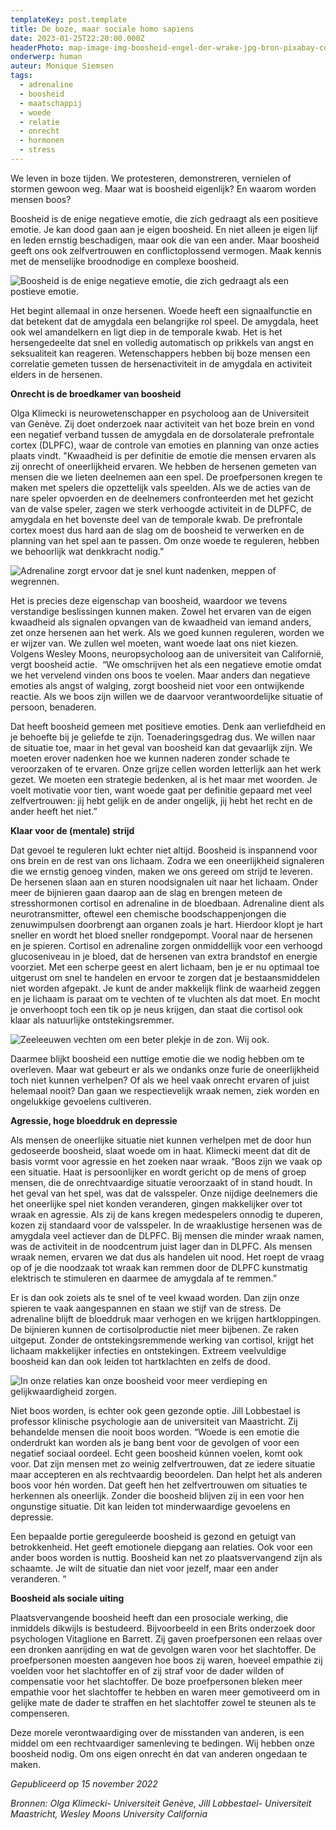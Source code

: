 ```yaml
---
templateKey: post.template
title: De boze, maar sociale homo sapiens
date: 2023-01-25T22:20:00.000Z
headerPhoto: map-image-img-boosheid-engel-der-wrake-jpg-bron-pixabay-com-onderschrift-boosheid-als-nuttig-engel-der-wrake
onderwerp: human
auteur: Monique Siemsen
tags:
  - adrenaline
  - boosheid
  - maatschappij
  - woede
  - relatie
  - onrecht
  - hormonen
  - stress
---
```

We leven in boze tijden. We protesteren, demonstreren, vernielen of stormen gewoon weg. Maar wat is boosheid eigenlijk? En waarom worden mensen boos?



Boosheid is de enige negatieve emotie, die zich gedraagt als een positieve emotie. Je kan dood gaan aan je eigen boosheid. En niet alleen je eigen lijf en leden ernstig beschadigen, maar ook die van een ander. Maar boosheid geeft ons ook zelfvertrouwen en conflictoplossend vermogen. Maak kennis met de menselijke broodnodige en complexe boosheid.

![Boosheid is de enige negatieve emotie, die zich gedraagt als een postieve emotie.](/img/boosheid-man-spier-gezicht-fantasy.jpg "Pixabay.com")

Het begint allemaal in onze hersenen. Woede heeft een signaalfunctie en dat betekent dat de amygdala een belangrijke rol speel. De amygdala, heet ook wel amandelkern en ligt diep in de temporale kwab. Het is het hersengedeelte dat snel en volledig automatisch op prikkels van angst en seksualiteit kan reageren. Wetenschappers hebben bij boze mensen een correlatie gemeten tussen de hersenactiviteit in de amygdala en activiteit elders in de hersenen.





**Onrecht is de broedkamer van boosheid**

Olga Klimecki is neurowetenschapper en psycholoog aan de Universiteit van Genève. Zij doet onderzoek naar activiteit van het boze brein en vond een negatief verband tussen de amygdala en de dorsolaterale prefrontale cortex (DLPFC), waar de controle van emoties en planning van onze acties plaats vindt. "Kwaadheid is per definitie de emotie die mensen ervaren als zij onrecht of oneerlijkheid ervaren. We hebben de hersenen gemeten van mensen die we lieten deelnemen aan een spel. De proefpersonen kregen te maken met spelers die opzettelijk vals speelden. Als we de acties van de nare speler opvoerden en de deelnemers confronteerden met het gezicht van de valse speler, zagen we sterk verhoogde activiteit in de DLPFC, de amygdala en het bovenste deel van de temporale kwab. De prefrontale cortex moest dus hard aan de slag om de boosheid te verwerken en de planning van het spel aan te passen. Om onze woede te reguleren, hebben we behoorlijk wat denkkracht nodig.”

![Adrenaline zorgt ervoor dat je snel kunt nadenken, meppen of wegrennen.](/img/boosheid-adrenaline-chemisch-molecuul.png "Pixabay.com")

Het is precies deze eigenschap van boosheid, waardoor we tevens verstandige beslissingen kunnen maken. Zowel het ervaren van de eigen kwaadheid als signalen opvangen van de kwaadheid van iemand anders, zet onze hersenen aan het werk. Als we goed kunnen reguleren, worden we er wijzer van. We zullen wel moeten, want woede laat ons niet kiezen. Volgens Wesley Moons, neuropsycholoog aan de universiteit van Californië, vergt boosheid actie.  “We omschrijven het als een negatieve emotie omdat we het vervelend vinden ons boos te voelen. Maar anders dan negatieve emoties als angst of walging, zorgt boosheid niet voor een ontwijkende reactie. Als we boos zijn willen we de daarvoor verantwoordelijke situatie of persoon, benaderen. 

Dat heeft boosheid gemeen met positieve emoties. Denk aan verliefdheid en je behoefte bij je geliefde te zijn. Toenaderingsgedrag dus. We willen naar de situatie toe, maar in het geval van boosheid kan dat gevaarlijk zijn. We moeten erover nadenken hoe we kunnen naderen zonder schade te veroorzaken of te ervaren. Onze grijze cellen worden letterlijk aan het werk gezet. We moeten een strategie bedenken, al is het maar met woorden. Je voelt motivatie voor tien, want woede gaat per definitie gepaard met veel zelfvertrouwen: jij hebt gelijk en de ander ongelijk, jij hebt het recht en de ander heeft het niet.”



**Klaar voor de (mentale) strijd**

Dat gevoel te reguleren lukt echter niet altijd. Boosheid is inspannend voor ons brein en de rest van ons lichaam. Zodra we een oneerlijkheid signaleren die we ernstig genoeg vinden, maken we ons gereed om strijd te leveren. De hersenen slaan aan en sturen noodsignalen uit naar het lichaam. Onder meer de bijnieren gaan daarop aan de slag en brengen meteen de stresshormonen cortisol en adrenaline in de bloedbaan. Adrenaline dient als neurotransmitter, oftewel een chemische boodschappenjongen die zenuwimpulsen doorbrengt aan organen zoals je hart. Hierdoor klopt je hart sneller en wordt het bloed sneller rondgepompt. Vooral naar de hersenen en je spieren. Cortisol en adrenaline zorgen onmiddellijk voor een verhoogd glucoseniveau in je bloed, dat de hersenen van extra brandstof en energie voorziet. Met een scherpe geest en alert lichaam, ben je er nu optimaal toe uitgerust om snel te handelen en ervoor te zorgen dat je bestaansmiddelen niet worden afgepakt. Je kunt de ander makkelijk flink de waarheid zeggen en je lichaam is paraat om te vechten of te vluchten als dat moet. En mocht je onverhoopt toch een tik op je neus krijgen, dan staat die cortisol ook klaar als natuurlijke ontstekingsremmer.

![Zeeleeuwen vechten om een beter plekje in de zon. Wij ook.](/img/boosheid-zeeleeuwen-ruzie.jpg "Pixabay.com")

Daarmee blijkt boosheid een nuttige emotie die we nodig hebben om te overleven. Maar wat gebeurt er als we ondanks onze furie de oneerlijkheid toch niet kunnen verhelpen? Of als we heel vaak onrecht ervaren of juist helemaal nooit? Dan gaan we respectievelijk wraak nemen, ziek worden en ongelukkige gevoelens cultiveren.



**Agressie, hoge bloeddruk en depressie**

Als mensen de oneerlijke situatie niet kunnen verhelpen met de door hun gedoseerde boosheid, slaat woede om in haat. Klimecki meent dat dit de basis vormt voor agressie en het zoeken naar wraak. “Boos zijn we vaak op een situatie. Haat is persoonlijker en wordt gericht op de mens of groep mensen, die de onrechtvaardige situatie veroorzaakt of in stand houdt. In het geval van het spel, was dat de valsspeler. Onze nijdige deelnemers die het oneerlijke spel niet konden veranderen, gingen makkelijker over tot wraak en agressie. Als zij de kans kregen medespelers onnodig te duperen, kozen zij standaard voor de valsspeler. In de wraaklustige hersenen was de amygdala veel actiever dan de DLPFC. Bij mensen die minder wraak namen, was de activiteit in de noodcentrum juist lager dan in DLPFC. Als mensen wraak nemen, ervaren we dat dus als handelen uit nood. Het roept de vraag op of je die noodzaak tot wraak kan remmen door de DLPFC kunstmatig elektrisch te stimuleren en daarmee de amygdala af te remmen.”



Er is dan ook zoiets als te snel of te veel kwaad worden. Dan zijn onze spieren te vaak aangespannen en staan we stijf van de stress. De adrenaline blijft de bloeddruk maar verhogen en we krijgen hartkloppingen. De bijnieren kunnen de cortisolproductie niet meer bijbenen. Ze raken uitgeput. Zonder de ontstekingsremmende werking van cortisol, krijgt het lichaam makkelijker infecties en ontstekingen. Extreem veelvuldige boosheid kan dan ook leiden tot hartklachten en zelfs de dood.

![In onze relaties kan onze boosheid voor meer verdieping en gelijkwaardigheid zorgen.](/img/boosheid-ruzie-stel-verdieping.jpg "Pixabay.com")

Niet boos worden, is echter ook geen gezonde optie. Jill Lobbestael is professor klinische psychologie aan de universiteit van Maastricht. Zij behandelde mensen die nooit boos worden. “Woede is een emotie die onderdrukt kan worden als je bang bent voor de gevolgen of voor een negatief sociaal oordeel. Echt geen boosheid kúnnen voelen, komt ook voor. Dat zijn mensen met zo weinig zelfvertrouwen, dat ze iedere situatie maar accepteren en als rechtvaardig beoordelen. Dan helpt het als anderen boos voor hén worden. Dat geeft hen het zelfvertrouwen om situaties te herkennen als oneerlijk. Zonder die boosheid blijven zij in een voor hen ongunstige situatie. Dit kan leiden tot minderwaardige gevoelens en depressie.

Een bepaalde portie gereguleerde boosheid is gezond en getuigt van betrokkenheid. Het geeft emotionele diepgang aan relaties. Ook voor een ander boos worden is nuttig. Boosheid kan net zo plaatsvervangend zijn als schaamte. Je wilt de situatie dan niet voor jezelf, maar een ander veranderen. “ 



**Boosheid als sociale uiting**

Plaatsvervangende boosheid heeft dan een prosociale werking, die inmiddels dikwijls is bestudeerd. Bijvoorbeeld in een Brits onderzoek door psychologen Vitaglione en Barrett. Zij gaven proefpersonen een relaas over een dronken aanrijding en wat de gevolgen waren voor het slachtoffer. De proefpersonen moesten aangeven hoe boos zij waren, hoeveel empathie zij voelden voor het slachtoffer en of zij straf voor de dader wilden of compensatie voor het slachtoffer. De boze proefpersonen bleken meer empathie voor het slachtoffer te hebben en waren meer gemotiveerd om in gelijke mate de dader te straffen en het slachtoffer zowel te steunen als te compenseren. 



Deze morele verontwaardiging over de misstanden van anderen, is een middel om een rechtvaardiger samenleving te bedingen. Wij hebben onze boosheid nodig. Om ons eigen onrecht én dat van anderen ongedaan te maken. 





*Gepubliceerd op 15 november 2022*



*Bronnen: Olga Klimecki- Universiteit Genève, Jill Lobbestael- Universiteit Maastricht, Wesley Moons University California*